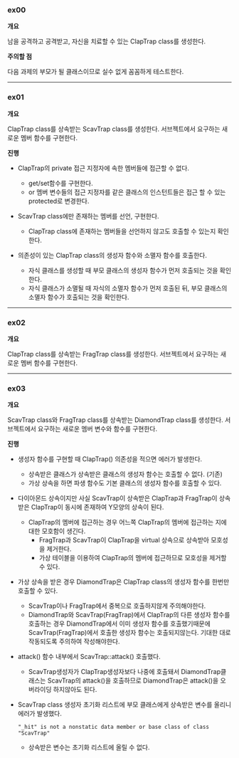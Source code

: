 ### ex00

**개요**

남을 공격하고 공격받고, 자신을 치료할 수 있는 ClapTrap class를 생성한다.

**주의할 점**

다음 과제의 부모가 될 클래스이므로 실수 없게 꼼꼼하게 테스트한다.

***

### ex01

**개요**

ClapTrap class를 상속받는 ScavTrap class를 생성한다.
서브젝트에서 요구하는 새로운 멤버 함수를 구현한다.

**진행**

- ClapTrap의 private 접근 지정자에 속한 멤버들에 접근할 수 없다.
	- get/set함수를 구현한다.
	- or 멤버 변수들의 접근 지정자를 같은 클래스의 인스턴트들은 접근 할 수 있는 protected로 변경한다.
- ScavTrap class에만 존재하는 멤버를 선언, 구현한다.
	- ClapTrap class에 존재하는 멤버들을 선언하지 않고도 호출할 수 있는지 확인한다.

- 의존성이 있는 ClapTrap class의 생성자 함수와 소멸자 함수를 호출한다.
	- 자식 클래스를 생성할 때 부모 클래스의 생성자 함수가 먼저 호출되는 것을 확인한다.
	- 자식 클래스가 소멸될 때 자식의 소멸자 함수가 먼저 호출된 뒤, 부모 클래스의 소멸자 함수가 호출되는 것을 확인한다.

***

### ex02

**개요**

ClapTrap class를 상속받는 FragTrap class를 생성한다.
서브젝트에서 요구하는 새로운 멤버 함수를 구현한다.

***

### ex03

**개요**

ScavTrap class와 FragTrap class를 상속받는 DiamondTrap class를 생성한다.
서브젝트에서 요구하는 새로운 멤버 변수와 함수를 구현한다.

**진행**

- 생성자 함수를 구현할 때 ClapTrap() 의존성을 적으면 에러가 발생한다.
	- 상속받은 클래스가 상속받은 클래스의 생성자 함수는 호출할 수 없다. (기존)
	- 가상 상속을 하면 파생 함수도 기본 클래스의 생성자 함수를 호출할 수 있다.

- 다이아몬드 상속이지만 사실 ScavTrap이 상속받은 ClapTrap과 FragTrap이 상속받은 ClapTrap이 동시에 존재하여 Y모양의 상속이 된다.
	- ClapTrap의 멤버에 접근하는 경우 어느쪽 ClapTrap의 멤버에 접근하는 지에 대한 모호함이 생긴다.
		- FragTrap과 ScavTrap이 ClapTrap을 virtual 상속으로 상속받아 모호성을 제거한다.
		- 가상 테이블을 이용하여 ClapTrap의 멤버에 접근하므로 모호성을 제거할 수 있다.
	

- 가상 상속을 받은 경우 DiamondTrap은 ClapTrap class의 생성자 함수를 한번만 호출할 수 있다.
	- ScavTrap이나 FragTrap에서 중복으로 호출하지않게 주의해야한다.
	- DiamondTrap와 ScavTrap(FragTrap)에서 ClapTrap의 다른 생성자 함수를 호출하는 경우 DiamondTrap에서 이미 생성자 함수를 호출했기때문에 ScavTrap(FragTrap)에서 호출한 생성자 함수는 호출되지않는다. 기대한 대로 작동되도록 주의하여 작성해야한다.

- attack() 함수 내부에서 ScavTrap::attack() 호출했다.
	- ScavTrap생성자가 ClapTrap생성자보다 나중에 호출돼서 DiamondTrap클래스는 ScavTrap의 attack()을 호출하므로 DiamondTrap은 attack()을 오버라이딩 하지않아도 된다.

- ScavTrap class 생성자 초기화 리스트에 부모 클래스에게 상속받은 변수를 올리니 에러가 발생했다.
	```
	"_hit" is not a nonstatic data member or base class of class "ScavTrap"
	```
	- 상속받은 변수는 초기화 리스트에 올릴 수 없다.